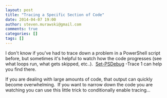 ```yaml
---
layout: post
title: "Tracing a Specific Section of Code"
date: 2014-04-07 19:00
author: steven.murawski@gmail.com
comments: true
categories: []
tags: []
---
```

<p id="yui_3_10_1_1_1396897215442_12028">I don't know if you've had to trace down a problem in a PowerShell script before, but sometimes it's helpful to watch how the code progresses (see what loops run, what gets skipped, etc..). &nbsp;<a href="http://go.microsoft.com/fwlink/p/?linkid=289612" data-cke-saved-href="http://go.microsoft.com/fwlink/p/?linkid=289612" target="_blank">Set-PSDebug</a>&nbsp;-Trace 1 can help you find there.


If you are dealing with large amounts of code, that output can quickly become overwhelming. &nbsp;If you want to narrow down the code you are watching you can use this little trick to conditionally enable tracing...

 
   <script src="https://gist.github.com/smurawski/10274011.js"></script>
